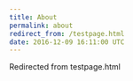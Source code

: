 ```yaml
---
title: About
permalink: about
redirect_from: /testpage.html
date: 2016-12-09 16:11:00 UTC
---
```


Redirected from testpage.html
